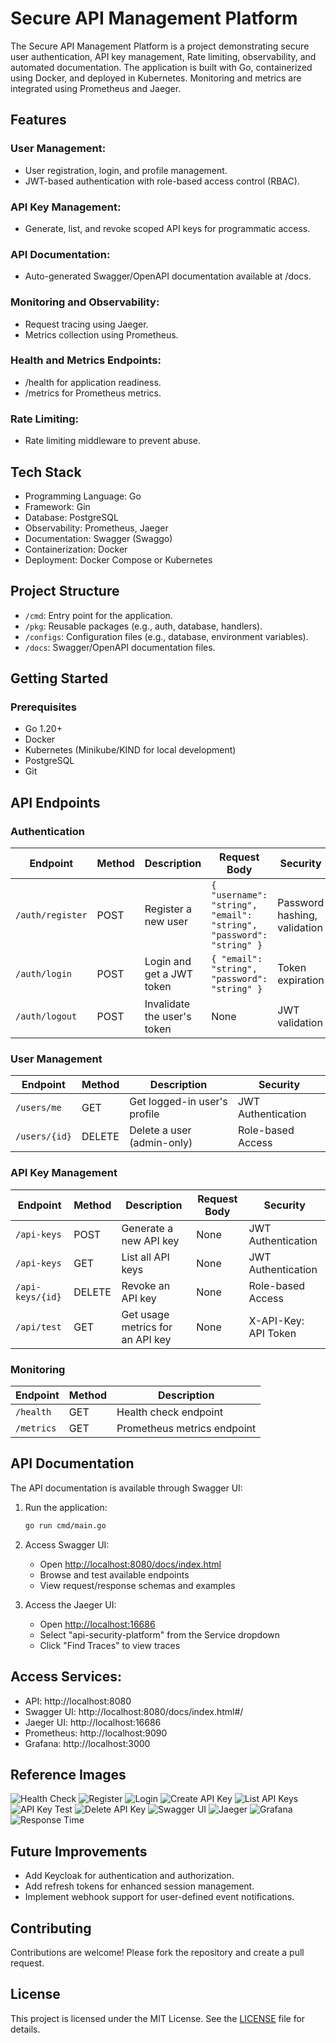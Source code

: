 # Secure API Management Platform

The Secure API Management Platform is a project demonstrating secure user authentication, API key management, Rate limiting, observability, and automated documentation. The application is built with Go, containerized using Docker, and deployed in Kubernetes. Monitoring and metrics are integrated using Prometheus and Jaeger.

## Features

### User Management:
- User registration, login, and profile management.
- JWT-based authentication with role-based access control (RBAC).

### API Key Management:
- Generate, list, and revoke scoped API keys for programmatic access.

### API Documentation:
- Auto-generated Swagger/OpenAPI documentation available at /docs.

### Monitoring and Observability:
- Request tracing using Jaeger.
- Metrics collection using Prometheus.

### Health and Metrics Endpoints:
- /health for application readiness.
- /metrics for Prometheus metrics.

### Rate Limiting:
- Rate limiting middleware to prevent abuse.

## Tech Stack

- Programming Language: Go
- Framework: Gin
- Database: PostgreSQL
- Observability: Prometheus, Jaeger
- Documentation: Swagger (Swaggo)
- Containerization: Docker
- Deployment: Docker Compose or Kubernetes

## Project Structure

- `/cmd`: Entry point for the application.
- `/pkg`: Reusable packages (e.g., auth, database, handlers).
- `/configs`: Configuration files (e.g., database, environment variables).
- `/docs`: Swagger/OpenAPI documentation files.

## Getting Started

### Prerequisites
- Go 1.20+
- Docker
- Kubernetes (Minikube/KIND for local development)
- PostgreSQL
- Git

## API Endpoints

### Authentication

| Endpoint | Method | Description | Request Body | Security |
|----------|---------|-------------|--------------|-----------|
| `/auth/register` | POST | Register a new user | `{ "username": "string", "email": "string", "password": "string" }` | Password hashing, validation |
| `/auth/login` | POST | Login and get a JWT token | `{ "email": "string", "password": "string" }` | Token expiration |
| `/auth/logout` | POST | Invalidate the user's token | None | JWT validation |

### User Management

| Endpoint | Method | Description | Security |
|----------|---------|-------------|-----------|
| `/users/me` | GET | Get logged-in user's profile | JWT Authentication |
| `/users/{id}` | DELETE | Delete a user (admin-only) | Role-based Access |

### API Key Management

| Endpoint | Method | Description | Request Body | Security |
|----------|---------|-------------|--------------|-----------|
| `/api-keys` | POST | Generate a new API key | None | JWT Authentication |
| `/api-keys` | GET | List all API keys | None | JWT Authentication |
| `/api-keys/{id}` | DELETE | Revoke an API key | None | Role-based Access |
| `/api/test` | GET | Get usage metrics for an API key | None | X-API-Key: API Token |

### Monitoring

| Endpoint | Method | Description |
|----------|---------|-------------|
| `/health` | GET | Health check endpoint |
| `/metrics` | GET | Prometheus metrics endpoint |


## API Documentation

The API documentation is available through Swagger UI:

1. Run the application:
   ```bash
   go run cmd/main.go
   ```

2. Access Swagger UI:
   - Open [http://localhost:8080/docs/index.html](http://localhost:8080/docs/index.html)
   - Browse and test available endpoints
   - View request/response schemas and examples

3. Access the Jaeger UI:
   - Open [http://localhost:16686](http://localhost:16686)
   - Select "api-security-platform" from the Service dropdown
   - Click "Find Traces" to view traces


## Access Services:

- API: http://localhost:8080
- Swagger UI: http://localhost:8080/docs/index.html#/
- Jaeger UI: http://localhost:16686
- Prometheus: http://localhost:9090
- Grafana: http://localhost:3000


## Reference Images

![Health Check](./docs/images/01-health.png)
![Register](./docs/images/02-register-user.png)
![Login](./docs/images/03-login.png)
![Create API Key](./docs/images/06-create-api-key.png)
![List API Keys](./docs/images/07-list-api-keys.png)
![API Key Test](./docs/images/08-api-key-test.png)
![Delete API Key](./docs/images/09-delete-api-key.png)
![Swagger UI](./docs/images/12-swagger.png)
![Jaeger](./docs/images/13-jaeger.png)
![Grafana](./docs/images/15-dashboard.png)
![Response Time](./docs/images/16-response-time.png)


## Future Improvements

- Add Keycloak for authentication and authorization.
- Add refresh tokens for enhanced session management.
- Implement webhook support for user-defined event notifications.

## Contributing

Contributions are welcome! Please fork the repository and create a pull request.

## License

This project is licensed under the MIT License. See the [LICENSE](LICENSE) file for details.

